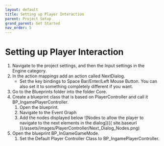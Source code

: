 ```yaml
---
layout: default
title: Setting up Player Interaction
parent: Project Setup
grand_parent: Get Started
nav_order: 5
---
```


# Setting up Player Interaction
1. Navigate to the project settings, and then the Input settings in the Engine category.
2. In the action mappings add an action called NextDialog.
    - Set the key bindings to Space Bar/Enter/Left Mouse Button. You can also set it to something completely different if you want.
3. Go to the Blueprints folder into the folder Core.
4. Create a blueprint class that is based on PlayerController and call it BP_IngamePlayerController.
    1. Open the blueprint.
    2. Navigate to the Event Graph
    3. Add the nodes displayed below
    ![Nodes to allow the player to navigate to the next elements in the dialog]({{ site.baseurl }}/assets/images/PlayerController/Next_Dialog_Nodes.png)
5. Open the blueprint BP_InGameGameMode.
    1. Set the Default Player Controller Class to BP_IngamePlayerController.
